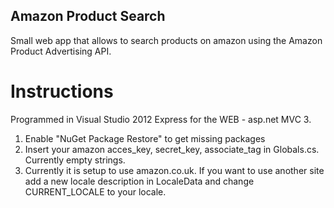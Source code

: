 ## Amazon Product Search

Small web app that allows to search products on amazon using the Amazon Product Advertising API.

# Instructions
Programmed in Visual Studio 2012 Express for the WEB - asp.net MVC 3.

1. Enable "NuGet Package Restore" to get missing packages
2. Insert your amazon acces_key, secret_key, associate_tag in Globals.cs. Currently empty strings.
3. Currently it is setup to use amazon.co.uk. If you want to use another site add a new locale description in LocaleData and
change CURRENT_LOCALE to your locale.